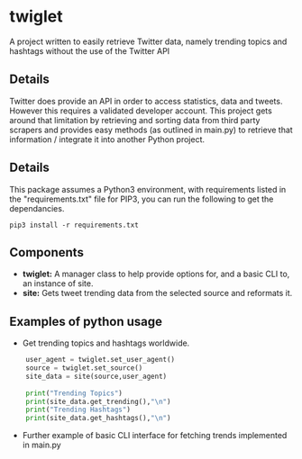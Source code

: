 # twiglet
A project written to easily retrieve Twitter data, namely trending topics and hashtags without the use of the Twitter API

## Details 
Twitter does provide an API in order to access statistics, data and tweets. However this requires a validated developer account. This project gets around that limitation by retrieving and sorting data from third party scrapers and provides easy methods (as outlined in main.py) to retrieve that information / integrate it into another Python project. 
	
## Details 
This package assumes a Python3 environment, with requirements listed in the "requirements.txt" file for PIP3, you can run the following to get the dependancies. 

```
pip3 install -r requirements.txt
```
## Components
- **twiglet:** A manager class to help provide options for, and a basic CLI to, an instance of site. 
- **site:** Gets tweet trending data from the selected source and reformats it.

## Examples of python usage
- Get trending topics and hashtags worldwide.
``` python
    user_agent = twiglet.set_user_agent()
    source = twiglet.set_source()
    site_data = site(source,user_agent)
    
    print("Trending Topics")
    print(site_data.get_trending(),"\n")
    print("Trending Hashtags")
    print(site_data.get_hashtags(),"\n")
```    
- Further example of basic CLI interface for fetching trends implemented in main.py
